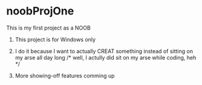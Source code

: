 # noobProjOne
This is my first project as a NOOB

1. This project is for Windows only

2. I do it because I want to actually CREAT something instead of sitting on my arse all day long
  /* well, I actully did sit on my arse while coding, heh */

3. More showing-off features comming up
